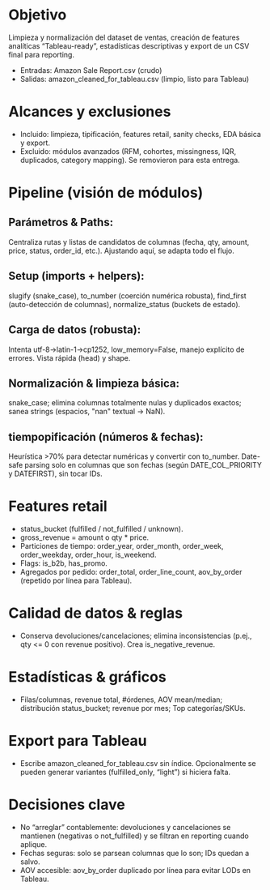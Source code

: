 # Objetivo
Limpieza y normalización del dataset de ventas, creación de features analíticas “Tableau-ready”, estadísticas descriptivas y export de un CSV final para reporting.

- Entradas: Amazon Sale Report.csv (crudo)
- Salidas: amazon_cleaned_for_tableau.csv (limpio, listo para Tableau)

# Alcances y exclusiones

- Incluido: limpieza, tipificación, features retail, sanity checks, EDA básica y export.
- Excluido: módulos avanzados (RFM, cohortes, missingness, IQR, duplicados, category mapping). Se removieron para esta entrega.

# Pipeline (visión de módulos)

## Parámetros & Paths: 
Centraliza rutas y listas de candidatos de columnas (fecha, qty, amount, price, status, order_id, etc.). Ajustando aquí, se adapta todo el flujo.

## Setup (imports + helpers): 
slugify (snake_case), to_number (coerción numérica robusta), find_first (auto-detección de columnas), normalize_status (buckets de estado).

## Carga de datos (robusta): 
Intenta utf-8→latin-1→cp1252, low_memory=False, manejo explícito de errores. Vista rápida (head) y shape.

## Normalización & limpieza básica: 
snake_case; elimina columnas totalmente nulas y duplicados exactos; sanea strings (espacios, "nan" textual → NaN).

## tiempopificación (números & fechas): 
Heurística >70% para detectar numéricas y convertir con to_number. Date-safe parsing solo en columnas que son fechas (según DATE_COL_PRIORITY y DATEFIRST), sin tocar IDs.

# Features retail

- status_bucket (fulfilled / not_fulfilled / unknown).
- gross_revenue = amount o qty * price.
- Particiones de tiempo: order_year, order_month, order_week, order_weekday, order_hour, is_weekend.
- Flags: is_b2b, has_promo.
- Agregados por pedido: order_total, order_line_count, aov_by_order (repetido por línea para Tableau).

# Calidad de datos & reglas

- Conserva devoluciones/cancelaciones; elimina inconsistencias (p.ej., qty <= 0 con revenue positivo). Crea is_negative_revenue.

# Estadísticas & gráficos

- Filas/columnas, revenue total, #órdenes, AOV mean/median; distribución status_bucket; revenue por mes; Top categorías/SKUs.

# Export para Tableau

- Escribe amazon_cleaned_for_tableau.csv sin índice. Opcionalmente se pueden generar variantes (fulfilled_only, “light”) si hiciera falta.

# Decisiones clave

- No “arreglar” contablemente: devoluciones y cancelaciones se mantienen (negativas o not_fulfilled) y se filtran en reporting cuando aplique.
- Fechas seguras: solo se parsean columnas que lo son; IDs quedan a salvo.
- AOV accesible: aov_by_order duplicado por línea para evitar LODs en Tableau.
